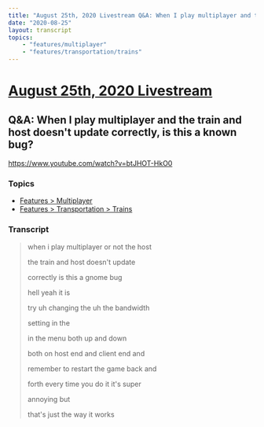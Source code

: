 ```yaml
---
title: "August 25th, 2020 Livestream Q&A: When I play multiplayer and the train and host doesn't update correctly, is this a known bug?"
date: "2020-08-25"
layout: transcript
topics:
    - "features/multiplayer"
    - "features/transportation/trains"
---
```

# [August 25th, 2020 Livestream](../2020-08-25.md)
## Q&A: When I play multiplayer and the train and host doesn't update correctly, is this a known bug?
https://www.youtube.com/watch?v=btJHOT-HkO0

### Topics
* [Features > Multiplayer](../topics/features/multiplayer.md)
* [Features > Transportation > Trains](../topics/features/transportation/trains.md)

### Transcript

> when i play multiplayer or not the host
>
> the train and host doesn't update
>
> correctly is this a gnome bug
>
> hell yeah it is
>
> try uh changing the uh the bandwidth
>
> setting in the
>
> in the menu both up and down
>
> both on host end and client end and
>
> remember to restart the game back and
>
> forth every time you do it it's super
>
> annoying but
>
> that's just the way it works
